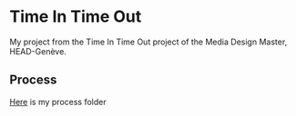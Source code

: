 # Time In Time Out
My project from the Time In Time Out project of the Media Design Master, HEAD-Genève.

## Process
[Here](process/README.md) is my process folder


